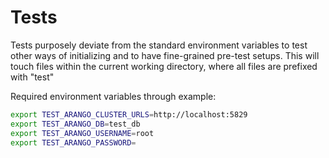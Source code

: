# Tests

Tests purposely deviate from the standard environment variables to test other
ways of initializing and to have fine-grained pre-test setups. This will touch
files within the current working directory, where all files are prefixed with
"test"

Required environment variables through example:

```sh
export TEST_ARANGO_CLUSTER_URLS=http://localhost:5829
export TEST_ARANGO_DB=test_db
export TEST_ARANGO_USERNAME=root
export TEST_ARANGO_PASSWORD=
```
